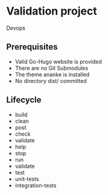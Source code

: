 # Validation project

Devops

## Prerequisites

- Valid Go-Hugo website is provided
- There are no Git Submodules
- The theme ananke is installed
- No directory dist/ committed

## Lifecycle

- build
- clean
- post
- check
- validate
- help
- stop
- run
- validate
- test
- unit-tests
- integration-tests

